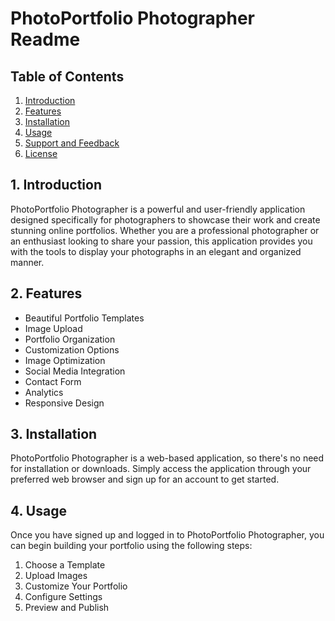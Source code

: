 <!DOCTYPE html>
<html>
<head>
  <meta charset="UTF-8">
  <title>PhotoPortfolio Photographer Readme</title>
</head>
<body>
  <h1>PhotoPortfolio Photographer Readme</h1>

  <h2>Table of Contents</h2>
  <ol>
    <li><a href="#introduction">Introduction</a></li>
    <li><a href="#features">Features</a></li>
    <li><a href="#installation">Installation</a></li>
    <li><a href="#usage">Usage</a></li>
    <li><a href="#support">Support and Feedback</a></li>
    <li><a href="#license">License</a></li>
  </ol>

  <h2 id="introduction">1. Introduction</h2>
  <p>
    PhotoPortfolio Photographer is a powerful and user-friendly application designed specifically for photographers to showcase their work and create stunning online portfolios. Whether you are a professional photographer or an enthusiast looking to share your passion, this application provides you with the tools to display your photographs in an elegant and organized manner.
  </p>

  <h2 id="features">2. Features</h2>
  <ul>
    <li>Beautiful Portfolio Templates</li>
    <li>Image Upload</li>
    <li>Portfolio Organization</li>
    <li>Customization Options</li>
    <li>Image Optimization</li>
    <li>Social Media Integration</li>
    <li>Contact Form</li>
    <li>Analytics</li>
    <li>Responsive Design</li>
  </ul>

  <h2 id="installation">3. Installation</h2>
  <p>
    PhotoPortfolio Photographer is a web-based application, so there's no need for installation or downloads. Simply access the application through your preferred web browser and sign up for an account to get started.
  </p>

  <h2 id="usage">4. Usage</h2>
  <p>
    Once you have signed up and logged in to PhotoPortfolio Photographer, you can begin building your portfolio using the following steps:
  </p>
  <ol>
    <li>Choose a Template</li>
    <li>Upload Images</li>
    <li>Customize Your Portfolio</li>
    <li>Configure Settings</li>
    <li>Preview and Publish</li>
  </ol>
</body>
</html>
